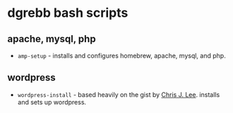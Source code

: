 # dgrebb bash scripts

## apache, mysql, php

* `amp-setup` - installs and configures homebrew, apache, mysql, and php.

## wordpress

* `wordpress-install` - based heavily on the gist by [Chris J. Lee](https://gist.github.com/chrisjlee/3278562). installs and sets up wordpress.